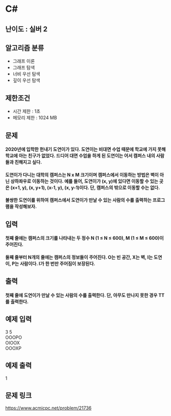 # C#

## 난이도 : 실버 2

## 알고리즘 분류
  - 그래프 이론
  - 그래프 탐색
  - 너비 우선 탐색
  - 깊이 우선 탐색

## 제한조건
  - 시간 제한 : 1초
  - 메모리 제한 : 1024 MB

## 문제
#### 2020년에 입학한 헌내기 도연이가 있다. 도연이는 비대면 수업 때문에 학교에 가지 못해 학교에 아는 친구가 없었다. 드디어 대면 수업을 하게 된 도연이는 어서 캠퍼스 내의 사람들과 친해지고 싶다.
#### 도연이가 다니는 대학의 캠퍼스는 N x M 크기이며 캠퍼스에서 이동하는 방법은 벽이 아닌 상하좌우로 이동하는 것이다. 예를 들어, 도연이가 (x, y)에 있다면 이동할 수 있는 곳은 (x+1, y), (x, y+1), (x-1, y), (x, y-1)이다. 단, 캠퍼스의 밖으로 이동할 수는 없다.
#### 불쌍한 도연이를 위하여 캠퍼스에서 도연이가 만날 수 있는 사람의 수를 출력하는 프로그램을 작성해보자.

## 입력
#### 첫째 줄에는 캠퍼스의 크기를 나타내는 두 정수 N (1 ≤ N ≤ 600), M (1 ≤ M ≤ 600)이 주어진다.
#### 둘째 줄부터 N개의 줄에는 캠퍼스의 정보들이 주어진다. O는 빈 공간, X는 벽, I는 도연이, P는 사람이다. I가 한 번만 주어짐이 보장된다.

## 출력
#### 첫째 줄에 도연이가 만날 수 있는 사람의 수를 출력한다. 단, 아무도 만나지 못한 경우 TT를 출력한다.

## 예제 입력
3 5<br/>
OOOPO<br/>
OIOOX<br/>
OOOXP<br/>

## 예제 출력
1<br/>

## 문제 링크
https://www.acmicpc.net/problem/21736